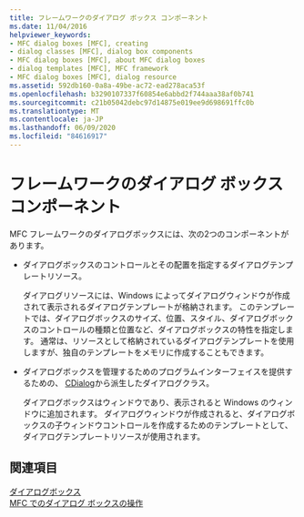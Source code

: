 ```yaml
---
title: フレームワークのダイアログ ボックス コンポーネント
ms.date: 11/04/2016
helpviewer_keywords:
- MFC dialog boxes [MFC], creating
- dialog classes [MFC], dialog box components
- MFC dialog boxes [MFC], about MFC dialog boxes
- dialog templates [MFC], MFC framework
- MFC dialog boxes [MFC], dialog resource
ms.assetid: 592db160-0a8a-49be-ac72-ead278aca53f
ms.openlocfilehash: b3290107337f60854e6abbd2f744aaa38af0b741
ms.sourcegitcommit: c21b05042debc97d14875e019ee9d698691ffc0b
ms.translationtype: MT
ms.contentlocale: ja-JP
ms.lasthandoff: 06/09/2020
ms.locfileid: "84616917"
---
```

# <a name="dialog-box-components-in-the-framework"></a>フレームワークのダイアログ ボックス コンポーネント

MFC フレームワークのダイアログボックスには、次の2つのコンポーネントがあります。

- ダイアログボックスのコントロールとその配置を指定するダイアログテンプレートリソース。

   ダイアログリソースには、Windows によってダイアログウィンドウが作成されて表示されるダイアログテンプレートが格納されます。 このテンプレートでは、ダイアログボックスのサイズ、位置、スタイル、ダイアログボックスのコントロールの種類と位置など、ダイアログボックスの特性を指定します。 通常は、リソースとして格納されているダイアログテンプレートを使用しますが、独自のテンプレートをメモリに作成することもできます。

- ダイアログボックスを管理するためのプログラムインターフェイスを提供するための、 [CDialog](reference/cdialog-class.md)から派生したダイアログクラス。

   ダイアログボックスはウィンドウであり、表示されると Windows のウィンドウに追加されます。 ダイアログウィンドウが作成されると、ダイアログボックスの子ウィンドウコントロールを作成するためのテンプレートとして、ダイアログテンプレートリソースが使用されます。

## <a name="see-also"></a>関連項目

[ダイアログボックス](dialog-boxes.md)<br/>
[MFC でのダイアログ ボックスの操作](life-cycle-of-a-dialog-box.md)
